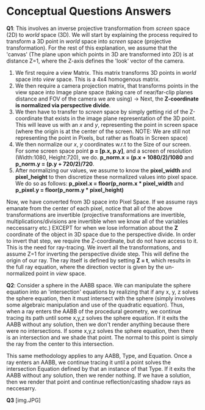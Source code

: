 # Conceptual Questions Answers

**Q1**:
This involves an inverse projective transformation from *screen* space (2D) to *world* space (3D). We will start by explaining the process required to transform a 3D point in *world* space into *screen* space (projective transformation). For the rest of this explanation, we assume that the 'canvas' (The plane upon which points in 3D are transformed into 2D) is at distance Z=1, where the Z-axis defines the 'look' vector of the camera.
1. We first require a view Matrix. This matrix transforms 3D points in *world* space into *view* space. This is a 4x4 homogenous matrix. 
2. We then require a camera projection matrix, that transforms points in the view space into Image plane space (taking care of near/far-clip planes distance and FOV of the camera we are using) -> Next, the **Z-coordinate is normalized via perspective divide**. 
3. We then have to transfer to *screen* space by simply getting rid of the Z-coordinate that exists in the image plane representation of the 3D point. This will leave us with an *x* and *y*, representing the point in screen space (where the origin is at the center of the screen. NOTE: We are still not representing the point in Pixels, but rather as floats in Screen space) 
4. We then normalize our *x*, *y* coordinates w.r.t to the Size of our screen. For some screen space point **p = [p.x, p.y]**, and a screen of resolution (Width:1080, Height:720), we do. **p_norm.x = (p.x + 1080/2)/1080** and **p_norm.y = (p.y + 720/2)/720**.
5. After normalizing our values, we assume to know the **pixel_width** and **pixel_height** to then discretize these normalized values into pixel space. We do so as follows: **p_pixel.x = floor(p_norm.x * pixel_width** and **p_pixel.y = floor(p_norm.y * pixel_height)** 

Now, we have converted from 3D space into Pixel Space. If we assume rays emanate from the center of each pixel, notice that all of the above transformations are invertible (projective transformations are invertible, multiplications/divisions are invertible when we know all of the variables neccessarry etc.) EXCEPT for when we lose information about the **Z** coordinate of the object in 3D space due to the perspective divide. In order to invert that step, we require the Z-coordinate, but do not have access to it. This is the need for ray-tracing. We invert all the transformations, and assume Z=1 for inverting the perspective divide step. This will define the origin of our ray. The ray itself is defined by setting **Z = t**, which results in the full ray equation, where the direction vector is given by the un-normalized point in *view* space. 

**Q2**:
Consider a sphere in the AABB space. We can manipulate the sphere equation into an 'intersection' equations by realizing that if any x, y, z solves the sphere equation, then it must intersect with the sphere (simply involves some algebraic manipulation and use of the quadratic equation). Thus, when a ray enters the AABB of the procedural geometry, we continue tracing its path until some x,y,z solves the sphere equation. If it exits the AABB without any solution, then we don't render anything because there were no intersections. If some x,y,z solves  the sphere equation, then there is an intersection and we shade that point. The normal to this point is simply the ray from the center to this intersection. 

This same methodology applies to any AABB, Type, and Equation. Once a ray enters an AABB, we continue tracing it until a point solves the intersection Equation defined by that an instance of that Type. If it exits the AABB without any solution, then we render nothing. If we have a solution, then we render that point and continue reflection/casting shadow rays as neccesarry. 

**Q3**
[img.JPG]


